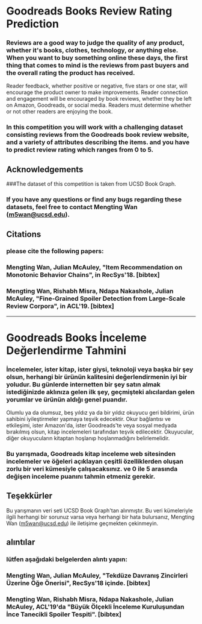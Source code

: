 # Goodreads Books Review Rating Prediction
### Reviews are a good way to judge the quality of any product, whether it's books, clothes, technology, or anything else. When you want to buy something online these days, the first thing that comes to mind is the reviews from past buyers and the overall rating the product has received.
Reader feedback, whether positive or negative, five stars or one star, will encourage the product owner to make improvements.
Reader connection and engagement will be encouraged by book reviews, whether they be left on Amazon, Goodreads, or social media. Readers must determine whether or not other readers are enjoying the book.

### In this competition you will work with a challenging dataset consisting reviews from the Goodreads book review website, and a variety of attributes describing the items. and you have to predict review rating which ranges from 0 to 5.

## Acknowledgements
###The dataset of this competition is taken from UCSD Book Graph.
### If you have any questions or find any bugs regarding these datasets, feel free to contact Mengting Wan (m5wan@ucsd.edu).

## Citations
### please cite the following papers:

### Mengting Wan, Julian McAuley, "Item Recommendation on Monotonic Behavior Chains", in RecSys'18. [bibtex]
### Mengting Wan, Rishabh Misra, Ndapa Nakashole, Julian McAuley, "Fine-Grained Spoiler Detection from Large-Scale Review Corpora", in ACL'19. [bibtex]
----------------------------------------
# Goodreads Books İnceleme Değerlendirme Tahmini
### İncelemeler, ister kitap, ister giysi, teknoloji veya başka bir şey olsun, herhangi bir ürünün kalitesini değerlendirmenin iyi bir yoludur. Bu günlerde internetten bir şey satın almak istediğinizde aklınıza gelen ilk şey, geçmişteki alıcılardan gelen yorumlar ve ürünün aldığı genel puandır.
Olumlu ya da olumsuz, beş yıldız ya da bir yıldız okuyucu geri bildirimi, ürün sahibini iyileştirmeler yapmaya teşvik edecektir.
Okur bağlantısı ve etkileşimi, ister Amazon'da, ister Goodreads'te veya sosyal medyada bırakılmış olsun, kitap incelemeleri tarafından teşvik edilecektir. Okuyucular, diğer okuyucuların kitaptan hoşlanıp hoşlanmadığını belirlemelidir.

### Bu yarışmada, Goodreads kitap inceleme web sitesinden incelemeler ve öğeleri açıklayan çeşitli özelliklerden oluşan zorlu bir veri kümesiyle çalışacaksınız. ve 0 ile 5 arasında değişen inceleme puanını tahmin etmeniz gerekir.

## Teşekkürler
Bu yarışmanın veri seti UCSD Book Graph'tan alınmıştır.
Bu veri kümeleriyle ilgili herhangi bir sorunuz varsa veya herhangi bir hata bulursanız, Mengting Wan (m5wan@ucsd.edu) ile iletişime geçmekten çekinmeyin.

## alıntılar
### lütfen aşağıdaki belgelerden alıntı yapın:

### Mengting Wan, Julian McAuley, "Tekdüze Davranış Zincirleri Üzerine Öğe Önerisi", RecSys'18 içinde. [bibtex]
### Mengting Wan, Rishabh Misra, Ndapa Nakashole, Julian McAuley, ACL'19'da "Büyük Ölçekli İnceleme Kuruluşundan İnce Tanecikli Spoiler Tespiti". [bibtex]
